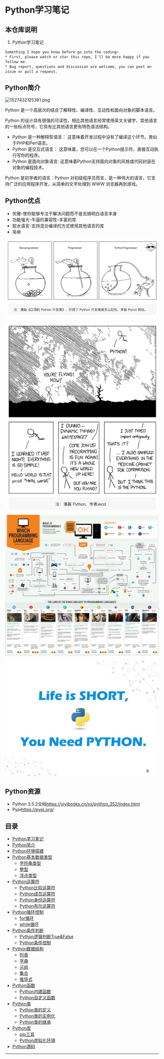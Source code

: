 # Python学习笔记


## 本仓库说明

1. Python学习笔记

```
Something I hope you know before go into the coding~
* First, please watch or star this repo, I'll be more happy if you follow me.
* Bug report, questions and discussion are welcome, you can post an issue or pull a request.
```
## Python简介

![1527432125381.png](image/1527432125381.png)

Python 是一个高层次的结合了解释性、编译性、互动性和面向对象的脚本语言。

Python 的设计具有很强的可读性，相比其他语言经常使用英文关键字，其他语言的一些标点符号，它具有比其他语言更有特色语法结构。

* Python 是一种解释型语言： 这意味着开发过程中没有了编译这个环节。类似于PHP和Perl语言。
* Python 是交互式语言： 这意味着，您可以在一个Python提示符，直接互动执行写你的程序。
* Python 是面向对象语言: 这意味着Python支持面向对象的风格或代码封装在对象的编程技术。

Python 是初学者的语言：Python 对初级程序员而言，是一种伟大的语言，它支持广泛的应用程序开发，从简单的文字处理到 WWW 浏览器再到游戏。

## Python优点

* 优雅-使你能够专注于解决问题而不是去搞明白语言本身
* 功能强大-牛逼的兼容性-丰富的库
* 胶水语言-支持混合编译的方式使用其他语言的库
* 简单

![1547809406617.png](image/1547809406617.png)

![1547809644849.png](image/1547809644849.png)

![1547809867473.png](image/1547809867473.png)

![1547809961001.png](image/1547809961001.png)



## Python资源

* Python 3.5.2文档<https://yiyibooks.cn/xx/python_352/index.html>
* Pypi<https://pypi.org/>

## 目录

* [Python学习笔记](README.md)
* [Python简介](docs/introduce/Python简介.md)
* [Python环境搭建](docs/installation/Python环境搭建.md)
* [Python基本数据类型](docs/basictype/Python基本数据类型.md)
    * [字符串类型](docs/basictype/字符串类型.md)
    * [整型](docs/basictype/整型.md)
    * [浮点类型](docs/basictype/浮点类型.md)
* [Python运算符](docs/operation/Python运算符.md)
    * [Python比较运算符](docs/operation/Python比较运算符.md)
    * [Python成员运算符](docs/operation/Python成员运算符.md)
    * [Python身份运算符](docs/operation/Python身份运算符.md)
    * [Python布尔运算符](docs/operation/Python布尔运算符.md)
* [Python循环控制](docs/loopcontrol/Python循环控制.md)
    * [for循环](docs/loopcontrol/for循环.md)
    * [while循环](docs/loopcontrol/while循环.md)
* [Python条件判断](docs/ifelse/Python条件判断.md)
    * [Python逻辑判断True&False](docs/ifelse/Python逻辑判断True&False.md)
    * [Python条件控制](docs/ifelse/Python条件控制.md)
* [Python数据结构](docs/datastructure/Python数据结构.md)
    * [列表](docs/datastructure/列表.md)
    * [字典](docs/datastructure/字典.md)
    * [元组](docs/datastructure/元组.md)
    * [集合](docs/datastructure/集合.md)
    * [推导式](docs/datastructure/推导式.md)
* [Python函数](docs/function/Python函数.md)
    * [Python内建函数](docs/function/Python内建函数.md)
    * [Python自定义函数](docs/function/Python自定义函数.md)
* [Python类](docs/class/Python类.md)
    * [Python类的定义](docs/class/Python类的定义.md)
    * [Python类的实例化](docs/class/Python类的实例化.md)
    * [Python类的继承](docs/class/Python类的继承.md)
* [Python库](docs/lib/Python库.md)
    * [pip工具](docs/lib/pip工具.md)
    * [Python虚拟化环境](docs/lib/Python虚拟化环境.md)
* [Python源码](docs/source/Python源码.md)


---
